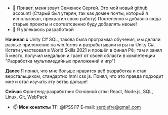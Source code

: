 - 👋 Привет, меня зовут Семенюк Сергей.
Это мой новый github account! (Старый был утерян, так как домен почты, который я использовал, прекратил свою работу)
Постепенно я добавлю сюда старые проекты и соответсвенно буду добавлять нвоые!
- 👀 Я увлекаюсь разработкой
  
**Начинал с**
  Unity C# SQL, такова была программа обучения, мы делали разные приложение на win.forms и разрабатывали игры на Unity C#. 
  Кстати участвовал в World Skills 2021 и прошёл в финал РФ, там я занял 5 место, получил медальон и грант от своей области в компетенции "Разработка мультимедийных приложений и игр"!
  
**Далее**
  Я понял, что мне больше нравится веб разработка и стал верстальщиком, стандартно html css js. Понял, что это правда подходит мне и стал изучать эту ветвь дальше!

**Сейчас**
  Фронтенд-разработчик
  Основной стэк: React, Node.js, SQL, Linux, Git, WebPack
  
- 📫 **Мои **конаткты****
ТГ: @IPSSI17
E-mail: serdjefre@gmail.com

